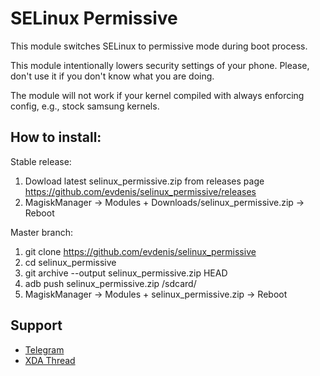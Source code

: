 # SELinux Permissive

This module switches SELinux to permissive mode during boot process.

This module intentionally lowers security settings of your
phone. Please, don't use it if you don't know what you are doing.

The module will not work if your kernel compiled with always enforcing config,
e.g., stock samsung kernels.

## How to install:

Stable release:
1. Dowload latest selinux_permissive.zip from releases page
   https://github.com/evdenis/selinux_permissive/releases
2. MagiskManager -> Modules + Downloads/selinux_permissive.zip -> Reboot

Master branch:
1. git clone https://github.com/evdenis/selinux_permissive
2. cd selinux_permissive
3. git archive --output selinux_permissive.zip HEAD
4. adb push selinux_permissive.zip /sdcard/
5. MagiskManager -> Modules + selinux_permissive.zip -> Reboot

## Support

- [Telegram](https://t.me/joinchat/GsJfBBaxozXvVkSJhm0IOQ)
- [XDA Thread](https://forum.xda-developers.com/apps/magisk/module-debugging-modules-adb-root-t4050041)
